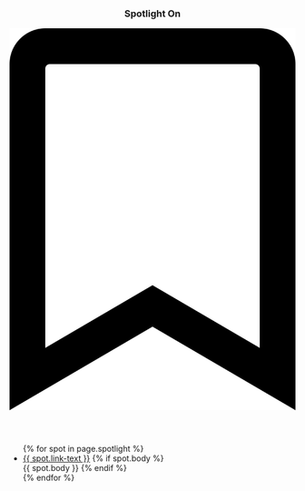 <div class="tablet:grid-col-4 spotlight">
    <header>
        <h3>Spotlight On</h3>
        <img src="/assets/img/icons/bookmark.svg">
    </header>
    <ul>
        {% for spot in page.spotlight %}
        <li><a href="{{ spot.link }}">{{ spot.link-text }}</a>
            {% if spot.body %}
                <br /> {{ spot.body }}
            {% endif %}
        </li>
        {% endfor %}
    </ul>
</div>